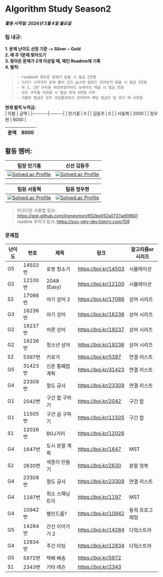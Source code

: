 # Algorithm Study Season2

##### 활동 시작일: 2024년 3월 4일 월요일

### 팀 내규:
  **1. 문제 난이도 선정 기준 -> Silver ~ Gold** </br>
  **2. 매 주 1문제 찾아오기** </br>
  **3. 찾아온 문제가 2개 이상일 때, 메인 Readme에 기록** </br>
  **4. 벌칙:** </br>
>     - readme에 찾아온 문제가 없을 시 벌금 2천원
>     - 스터디 시작까지 문제 풀이 코드 git에 업로드 되어있지 않을 시 벌금 2천원
>     - 위 1, 2번 규칙을 위반하였더라도 늦게라도 제출 시 벌금 천원
>     - 모든 규칙을 어겼을 시 벌금 최대 4천원 이하
>     - 지불한 벌금은 모두 모임통장에서 관리하며 해당 벌금은 팀 회식 때 사용됨
  **현재 벌칙 누적금:** </br>
  |  이름  |  금액  |
  |--------|-------|
  | 민기홍 |   0    |
  | 김동주 |   0    |
  | 서동혁 |  2000  |
  | 정우현 |  6000  |

  |  총액  |  8000  |
  |--------|-------|

## 활동 멤버:
| 팀장 민기홍 | 신선 김동주 |
|-|-|
|[![Solved.ac Profile](http://mazassumnida.wtf/api/v2/generate_badge?boj=doctorwho14)](https://solved.ac/doctorwho14/)|[![Solved.ac Profile](http://mazassumnida.wtf/api/v2/generate_badge?boj=hepheir)](https://solved.ac/hepheir/)|

| 팀원 서동혁 | 팀원 정우현 |
|-|-|
|[![Solved.ac Profile](http://mazassumnida.wtf/api/v2/generate_badge?boj=ehdgurdusdn)](https://solved.ac/ehdgurdusdn/)|[![Solved.ac Profile](http://mazassumnida.wtf/api/v2/generate_badge?boj=megitang)](https://solved.ac/UHyeonj/)|


> 마크다운 사용법 링크: https://gist.github.com/ihoneymon/652be052a0727ad59601 </br>
> readme 꾸미기 링크: https://soo-vely-dev.tistory.com/159

### 문제집
| 난이도 | 번호    | 제목        | 링크                 | 알고리즘or시리즈 |
| ------ | ------- | ----------- | -------------------- | ---------- |
| G5     | 14503번 | 로봇 청소기 | https://boj.kr/14503 | 시뮬레이션 |
| G2     | 12100번 | 2048 (Easy)| https://boj.kr/12100 | 시뮬레이션 |
| S2     | 17086번 | 아기 상어 2 | https://boj.kr/17086 | 상어 시리즈 |
| G3     | 16236번 | 아기 상어   | https://boj.kr/16236 | 상어 시리즈 |
| G2     | 19237번 | 어른 상어   | https://boj.kr/19237 | 상어 시리즈 |
| G2     | 19236번 | 청소년 상어 | https://boj.kr/19236 | 상어 시리즈  |
| S2     | 5397번  | 키로거           | https://boj.kr/5397  | 연결 리스트   |
| G5     | 31423번 | 신촌 통폐합 계획 | https://boj.kr/31423 |  연결 리스트 |
| G4     | 23309번 | 철도 공사        | https://boj.kr/23309 | 연결 리스트 |
| G1     | 2042번  | 구간 합 구하기 | https://boj.kr/2042  | 구간 합 |
| G1     | 11505번 | 구간 곱 구하기 | https://boj.kr/11505 | 구간 합 |
| S1     | 12026번 | BOJ거리     | https://boj.kr/12026 |         |
| G4     | 1647번  | 도시 분할 계획     | https://boj.kr/1647 | MST |
| S2     | 2630번  | 색종이 만들기    | https://boj.kr/2630  | 분할 정복       |
| G4     | 23309번 | 철도 공사        | https://boj.kr/23309 | 연결 리스트     |
| G4     | 1197번  | 최소 스패닝 트리 | https://boj.kr/1197  | MST  |
| G4     | 10942번 | 팰린드롬?        | https://boj.kr/10942 | 동적 프로그래밍 |
| G5     | 14284번 | 간선 이어가기 2  | https://boj.kr/14284 | 다잌스트라      |
| G4     | 12834번 | 주간 미팅        | https://boj.kr/12834 | 다잌스트라      |
| G5     | 5972번  | 택배 배송     | https://boj.kr/5972 |             |
| S1     | 2343번  | 기타 레슨     | https://boj.kr/2343 |             |
